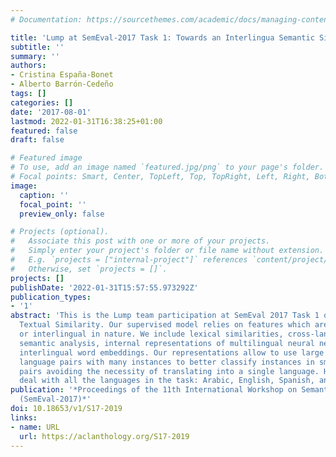 ```yaml
---
# Documentation: https://sourcethemes.com/academic/docs/managing-content/

title: 'Lump at SemEval-2017 Task 1: Towards an Interlingua Semantic Similarity'
subtitle: ''
summary: ''
authors:
- Cristina España-Bonet
- Alberto Barrón-Cedeño
tags: []
categories: []
date: '2017-08-01'
lastmod: 2022-01-31T16:38:25+01:00
featured: false
draft: false

# Featured image
# To use, add an image named `featured.jpg/png` to your page's folder.
# Focal points: Smart, Center, TopLeft, Top, TopRight, Left, Right, BottomLeft, Bottom, BottomRight.
image:
  caption: ''
  focal_point: ''
  preview_only: false

# Projects (optional).
#   Associate this post with one or more of your projects.
#   Simply enter your project's folder or file name without extension.
#   E.g. `projects = ["internal-project"]` references `content/project/deep-learning/index.md`.
#   Otherwise, set `projects = []`.
projects: []
publishDate: '2022-01-31T15:57:55.973292Z'
publication_types:
- '1'
abstract: 'This is the Lump team participation at SemEval 2017 Task 1 on Semantic
  Textual Similarity. Our supervised model relies on features which are multilingual
  or interlingual in nature. We include lexical similarities, cross-language explicit
  semantic analysis, internal representations of multilingual neural networks and
  interlingual word embeddings. Our representations allow to use large datasets in
  language pairs with many instances to better classify instances in smaller language
  pairs avoiding the necessity of translating into a single language. Hence we can
  deal with all the languages in the task: Arabic, English, Spanish, and Turkish.'
publication: '*Proceedings of the 11th International Workshop on Semantic Evaluation
  (SemEval-2017)*'
doi: 10.18653/v1/S17-2019
links:
- name: URL
  url: https://aclanthology.org/S17-2019
---
```

